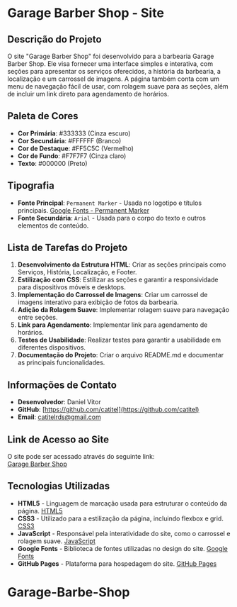 # Garage Barber Shop - Site

## Descrição do Projeto

O site "Garage Barber Shop" foi desenvolvido para a barbearia Garage Barber Shop. Ele visa fornecer uma interface simples e interativa, com seções para apresentar os serviços oferecidos, a história da barbearia, a localização e um carrossel de imagens. A página também conta com um menu de navegação fácil de usar, com rolagem suave para as seções, além de incluir um link direto para agendamento de horários.

## Paleta de Cores

- **Cor Primária**: #333333 (Cinza escuro)
- **Cor Secundária**: #FFFFFF (Branco)
- **Cor de Destaque**: #FF5C5C (Vermelho)
- **Cor de Fundo**: #F7F7F7 (Cinza claro)
- **Texto**: #000000 (Preto)

## Tipografia

- **Fonte Principal**: `Permanent Marker` - Usada no logotipo e títulos principais. [Google Fonts - Permanent Marker](https://fonts.google.com/specimen/Permanent+Marker)
- **Fonte Secundária**: `Arial` - Usada para o corpo do texto e outros elementos de conteúdo.

## Lista de Tarefas do Projeto

1. **Desenvolvimento da Estrutura HTML**: Criar as seções principais como Serviços, História, Localização, e Footer.
2. **Estilização com CSS**: Estilizar as seções e garantir a responsividade para dispositivos móveis e desktops.
3. **Implementação do Carrossel de Imagens**: Criar um carrossel de imagens interativo para exibição de fotos da barbearia.
4. **Adição da Rolagem Suave**: Implementar rolagem suave para navegação entre seções.
5. **Link para Agendamento**: Implementar link para agendamento de horários.
6. **Testes de Usabilidade**: Realizar testes para garantir a usabilidade em diferentes dispositivos.
7. **Documentação do Projeto**: Criar o arquivo README.md e documentar as principais funcionalidades.



## Informações de Contato

- **Desenvolvedor**: Daniel Vitor
- **GitHub**: [https://github.com/catitel](https://github.com/catitel)
- **Email**: catitelrds@gmail.com


## Link de Acesso ao Site

O site pode ser acessado através do seguinte link:  
[Garage Barber Shop](https://www.trinks.com/garage-barber-shop)

## Tecnologias Utilizadas

- **HTML5** - Linguagem de marcação usada para estruturar o conteúdo da página. [HTML5](https://developer.mozilla.org/en-US/docs/Web/HTML)
- **CSS3** - Utilizado para a estilização da página, incluindo flexbox e grid. [CSS3](https://developer.mozilla.org/en-US/docs/Web/CSS)
- **JavaScript** - Responsável pela interatividade do site, como o carrossel e rolagem suave. [JavaScript](https://developer.mozilla.org/en-US/docs/Web/JavaScript)
- **Google Fonts** - Biblioteca de fontes utilizadas no design do site. [Google Fonts](https://fonts.google.com/)
- **GitHub Pages** - Plataforma para hospedagem do site. [GitHub Pages](https://pages.github.com/)
# Garage-Barbe-Shop
